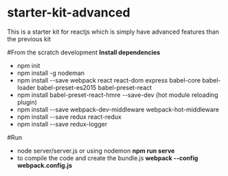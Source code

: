 # starter-kit-advanced
This is a starter kit for reactjs which is simply have advanced features than the previous kit

#From the scratch development
**Install dependencies**
- npm init
- npm install -g nodeman
- npm install --save webpack react react-dom express babel-core babel-loader babel-preset-es2015 babel-preset-react
- npm install babel-preset-react-hmre --save-dev (hot module reloading plugin)
- npm install --save webpack-dev-middleware webpack-hot-middleware
- npm install --save redux react-redux
- npm install --save redux-logger

#Run
- node server/server.js or using nodemon **npm run serve**
- to compile the code and create the bundle.js **webpack --config webpack.config.js**

